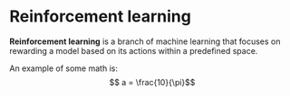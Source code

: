 # Reinforcement learning

**Reinforcement learning** is a branch of machine learning that focuses on rewarding a model based on its actions within a predefined space.

An example of some math is:
$$ a = \frac{10}{\pi}$$